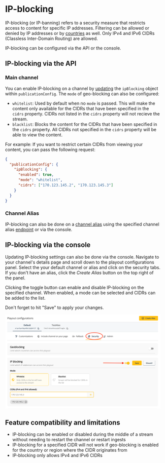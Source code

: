 # IP-blocking

IP-blocking (or IP-banning) refers to a security measure that restricts access to content for specific IP addresses. Filtering can be allowed or denied by IP addresses or by [countries](/theolive/platform/Security/geo-blocking) as well. Only IPv4 and IPv6 CIDRs (Classless Inter-Domain Routing) are allowed.

IP-blocking can be configured via the API or the console.

## IP-blocking via the API

### Main channel

You can enable IP-blocking on a channel by [updating](/theolive/api/channels/update-channel) the `ipBlocking` object within `publicationConfig`. The `mode` of geo-blocking can also be configured:

- `whitelist`: Used by default when no `mode` is passed. This will make the content only available for the CIDRs that have been specified in the `cidrs` property. CIDRs not listed in the `cidrs` property will not recieve the stream.
- `blacklist`: Blocks the content for the CIDRs that have been specified in the `cidrs` property. All CIDRs not specified in the `cidrs` property will be able to view the content.

For example: If you want to restrict certain CIDRs from viewing your content, you can pass the following request:

```json Enable ip-blocking on a channel
{
  "publicationConfig": {
    "ipBlocking": {
      "enabled": true,
      "mode": "whitelist",
      "cidrs": ["170.123.145.2", "170.123.145.3"]
    }
  }
}
```

### Channel Alias

IP-blocking can also be done on a [channel alias](/theolive/platform/multi-channel) using the specified channel alias [endpoint](/theolive/api/channels/update-channel-alias) or via the console.

## IP-blocking via the console

Updating IP-blocking settings can also be done via the console. Navigate to your channel's details page and scroll down to the playout configurations panel. Select the your default channel or alias and click on the security tabs. If you don't have an alias, click the _Create Alias_ button on the top right of the panel.

Clicking the toggle button can enable and disable IP-blocking on the specified channel. When enabled, a mode can be selected and CIDRs can be added to the list.

Don't forget to hit "Save" to apply your changes.

![Geo-blocking settings in the console](../../assets/img/ipblockconsole.png)

## Feature compatibility and limitations

- IP-blocking can be enabled or disabled during the middle of a stream without needing to restart the channel or restart ingests
- IP-blocking for a specified CIDR will not work if geo-blocking is enabled for the country or region where the CIDR originates from
- IP-blocking only allows IPv4 and IPv6 CIDRs